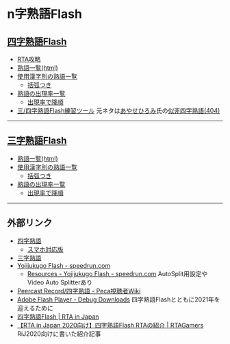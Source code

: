 # n字熟語Flash

## [四字熟語Flash](https://www.gamedesign.jp/flash/yojifla/yojifla.html)

- [RTA攻略](./4ji-strategy.md)
- [熟語一覧(html)](./4ji.html)
- [使用漢字別の熟語一覧](./4ji.txt)
  - [括弧つき](./4ji-bracket.txt)
- [熟語の出現率一覧](./4ji-dist.txt)
  - [出現率で降順](./4ji-dist-sorted.txt)
- [三/四字熟語Flash練習ツール](./jukugo-practice.zip) 元ネタは[あやせひろみ](https://twitter.com/hiromi_ayase)氏の[似非四字熟語(404)](https://dl.dropboxusercontent.com/u/9407653/Applications/4jukugo/4jukugo.html)

----

## [三字熟語Flash](https://www.gamedesign.jp/flash/sanjuku/sanjuku.html)

- [熟語一覧(html)](./3ji.html)
- [使用漢字別の熟語一覧](./3ji.txt)
  - [括弧つき](./3ji-bracket.txt)
- [熟語の出現率一覧](./3ji-dist.txt)
  - [出現率で降順](./3ji-dist-sorted.txt)

----

## 外部リンク

- [四字熟語](https://www.gamedesign.jp/flash/yojifla/yojifla.html)
  - [スマホ対応版](https://www.gamedesign.jp/sp/yoji/)
- [三字熟語](https://www.gamedesign.jp/flash/sanjuku/sanjuku.html)
- [Yojijukugo Flash - speedrun.com](https://www.speedrun.com/Yojijukugo_Flash)
  - [Resources - Yojijukugo Flash - speedrun.com](https://www.speedrun.com/yojijukugo_flash/resources) AutoSplit用設定やVideo Auto Splitterあり
- [Peercast Record/四字熟語 - Peca視聴者Wiki](https://peca.nemusg.com/index.php?cmd=read&page=Peercast%20Record%2F%BB%CD%BB%FA%BD%CF%B8%EC)
- [Adobe Flash Player - Debug Downloads](https://www.adobe.com/support/flashplayer/debug_downloads.html) 四字熟語Flashとともに2021年を迎えるために
- [四字熟語Flash | RTA in Japan](https://rtain.jp/game-title/yojijukugo_flash/)
- [【RTA in Japan 2020向け】四字熟語Flash RTAの紹介 | RTAGamers](https://rtagamers.com/puzzle/4ji/) RiJ2020向けに書いた紹介記事

